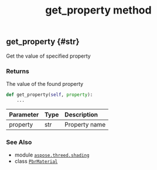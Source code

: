 ﻿---
title: get_property method
second_title: Aspose.3D for Python via .NET API References
description: 
type: docs
weight: 40
url: /python-net/aspose.threed.shading/pbrmaterial/get_property/
is_root: false
---

## get_property {#str}

Get the value of specified property


### Returns 


The value of the found property


```python
def get_property(self, property):
    ...
```


| Parameter | Type | Description |
| :- | :- | :- |
| property | str | Property name |



### See Also
* module [`aspose.threed.shading`](../../)
* class [`PbrMaterial`](/3d/python-net/aspose.threed.shading/pbrmaterial)
